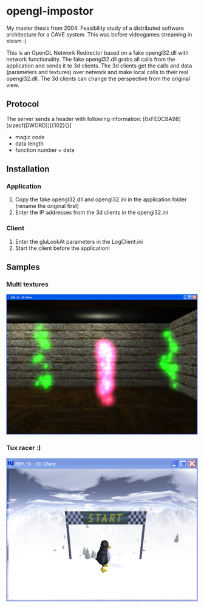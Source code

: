 # opengl-impostor

My master thesis from 2004: Feasibility study of a distributed software architecture for a CAVE system. This was before videogames streaming in steam :)

This is an OpenGL Network Redirector based on a fake opengl32.dll with network functionality. The fake opengl32.dll grabs all calls from the application and sends it to 3d clients. The 3d clients get the calls and data (parameters and textures) over network and make local calls to their real opengl32.dll. The 3d clients can change the perspective from the original view.

## Protocol
The server sends a header with following information:
[0xFEDCBA98][sizeof(DWORD)][{102}{}]
- magic code
- data length
- function number + data

## Installation

### Application
1. Copy the fake opengl32.dll and opengl32.ini in the application folder (rename the original first)
2. Enter the IP addresses from the 3d clients in the opengl32.ini

### Client
1. Enter the gluLookAt parameters in the LogClient.ini
2. Start the client before the application!

## Samples

### Multi textures
![Alt text](https://github.com/markierer/opengl-impostor/blob/master/Pictures/Test5.png)

### Tux racer :)
![Alt text](https://github.com/markierer/opengl-impostor/blob/master/Pictures/Test7a.png)
